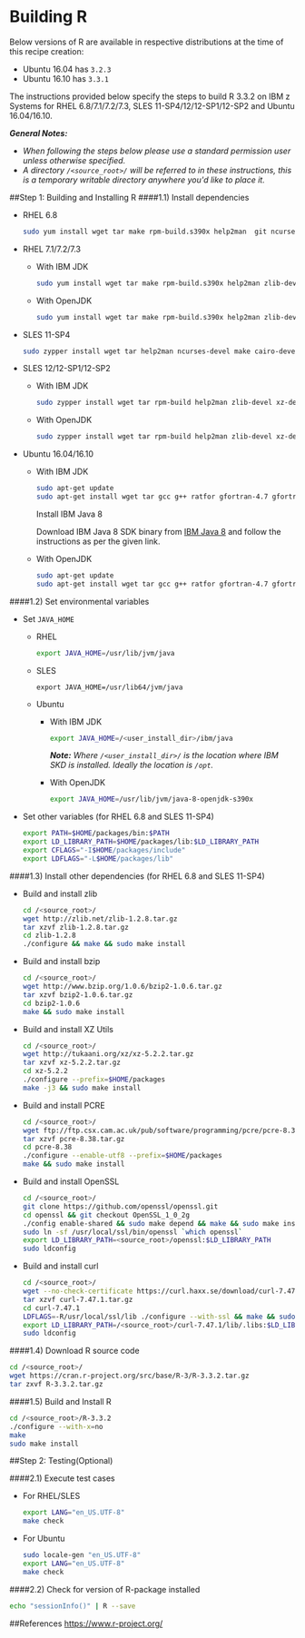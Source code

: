 <!---PACKAGE:R--->
<!---DISTRO:SLES 12:3.3.2--->
<!---DISTRO:SLES 11:3.3.2--->
<!---DISTRO:RHEL 7.1:3.3.2--->
<!---DISTRO:RHEL 6.6:3.3.2--->
<!---DISTRO:Ubuntu 16.x:3.3.2--->

# Building R

Below versions of R are available in respective distributions at the time of this recipe creation:

* Ubuntu 16.04 has `3.2.3`
* Ubuntu 16.10 has `3.3.1`

The instructions provided below specify the steps to build R 3.3.2 on IBM z Systems for RHEL 6.8/7.1/7.2/7.3, SLES 11-SP4/12/12-SP1/12-SP2 and Ubuntu 16.04/16.10.

_**General Notes:**_
* _When following the steps below please use a standard permission user unless otherwise specified._
* _A directory `/<source_root>/` will be referred to in these instructions, this is a temporary writable directory anywhere you'd like to place it._

##Step 1: Building and Installing R
####1.1) Install dependencies

  * RHEL 6.8
    ```bash
    sudo yum install wget tar make rpm-build.s390x help2man  git ncurses-devel cairo-devel gcc-c++ libcurl-devel libjpeg-devel libpng-devel libtiff-devel readline-devel fdupes texlive-helvetic texlive-metafont texlive-psnfss texlive-times xdg-utils pango-devel tcl-devel tk-devel xorg-x11-devel perl-macros texinfo gcc-gfortran libXt-devel  perl-Text-Unidecode.noarch java-1.8.0-ibm.s390x
    ```

  * RHEL 7.1/7.2/7.3
    * With IBM JDK
      ```bash
      sudo yum install wget tar make rpm-build.s390x help2man zlib-devel xz-devel ncurses-devel cairo-devel gcc-c++ libcurl-devel libjpeg-devel libpng-devel libtiff-devel readline-devel  texlive-helvetic texlive-metafont texlive-psnfss texlive-times xdg-utils pango-devel tcl-devel tk-devel perl-macros texinfo gcc-gfortran libXt-devel perl-Text-Unidecode.noarch bzip2-devel pcre-devel java-1.7.1-ibm-devel.s390x  java-atk-wrapper.s390x javapackages-tools.noarch
      ```

    * With OpenJDK
      ```bash
      sudo yum install wget tar make rpm-build.s390x help2man zlib-devel xz-devel ncurses-devel cairo-devel gcc-c++ libcurl-devel libjpeg-devel libpng-devel libtiff-devel readline-devel fdupes texlive-helvetic texlive-metafont texlive-psnfss texlive-times xdg-utils pango-devel tcl-devel tk-devel xorg-x11-devel perl-macros texinfo gcc-gfortran libXt-devel java-1.7.0-openjdk-devel.s390x perl-Text-Unidecode.noarch bzip2-devel pcre-devel
      ```

  * SLES 11-SP4
    ```bash
    sudo zypper install wget tar help2man ncurses-devel make cairo-devel gcc-c++ libjpeg-devel libpng-devel libtiff-devel readline-devel fdupes xdg-utils pango-devel tcl-devel tk-devel xorg-x11-devel texinfo posix_cc posix_cc-debuginfo posix_cc-debugsource java-1_7_0-ibm gcc-fortran git php53-posix man-pages-posix glibc-locale
    ```

  * SLES 12/12-SP1/12-SP2
    * With IBM JDK
      ```bash
      sudo zypper install wget tar rpm-build help2man zlib-devel xz-devel ncurses-devel make cairo-devel gcc-c++ gcc-fortran libcurl-devel libjpeg-devel libpng-devel libtiff-devel readline-devel fdupes texlive-helvetic texlive-metafont texlive-psnfss texlive-times xdg-utils pango-devel tcl-devel tk-devel xorg-x11-devel perl-macros texinfo java-1_7_1-ibm-devel
      ```

    * With OpenJDK
      ```bash
      sudo zypper install wget tar rpm-build help2man zlib-devel xz-devel ncurses-devel make cairo-devel gcc-c++ gcc-fortran libcurl-devel libjpeg-devel libpng-devel libtiff-devel readline-devel fdupes texlive-helvetic texlive-metafont texlive-psnfss texlive-times xdg-utils pango-devel tcl-devel tk-devel xorg-x11-devel perl-macros texinfo java-1.7.0-openjdk-devel.s390x
      ```

  * Ubuntu 16.04/16.10
    * With IBM JDK
      ```bash
      sudo apt-get update
      sudo apt-get install wget tar gcc g++ ratfor gfortran-4.7 gfortran-4.8 libx11-dev make r-base libcurl4-openssl-dev
      ```

      Install IBM Java 8

      Download IBM Java 8 SDK binary from [IBM Java 8](http://www.ibm.com/developerworks/java/jdk/linux/download.html) and follow the instructions as per the given link.

    * With OpenJDK
      ```bash
      sudo apt-get update
      sudo apt-get install wget tar gcc g++ ratfor gfortran-4.7 gfortran-4.8 libx11-dev make r-base openjdk-8-jdk libcurl4-openssl-dev
      ```

####1.2) Set environmental variables

  * Set `JAVA_HOME`
    * RHEL
      ```bash
      export JAVA_HOME=/usr/lib/jvm/java
      ```
	  
    * SLES
      ```
      export JAVA_HOME=/usr/lib64/jvm/java
      ```

    * Ubuntu
      * With IBM JDK
        ```bash
        export JAVA_HOME=/<user_install_dir>/ibm/java
        ```
        _**Note:** Where `/<user_install_dir>/` is the location where IBM SKD is installed. Ideally the location is `/opt`._

      * With OpenJDK
        ```bash
        export JAVA_HOME=/usr/lib/jvm/java-8-openjdk-s390x
        ```

  * Set other variables (for RHEL 6.8 and SLES 11-SP4)
    ```bash
    export PATH=$HOME/packages/bin:$PATH
    export LD_LIBRARY_PATH=$HOME/packages/lib:$LD_LIBRARY_PATH
    export CFLAGS="-I$HOME/packages/include"
    export LDFLAGS="-L$HOME/packages/lib"
    ```

####1.3) Install other dependencies (for RHEL 6.8 and SLES 11-SP4)

  * Build and install zlib
    ```bash
    cd /<source_root>/
    wget http://zlib.net/zlib-1.2.8.tar.gz
    tar xzvf zlib-1.2.8.tar.gz
    cd zlib-1.2.8
    ./configure && make && sudo make install
    ```

  * Build and install bzip
    ```bash
    cd /<source_root>/
    wget http://www.bzip.org/1.0.6/bzip2-1.0.6.tar.gz
    tar xzvf bzip2-1.0.6.tar.gz
    cd bzip2-1.0.6
    make && sudo make install
    ```

  * Build and install XZ Utils
    ```bash
    cd /<source_root>/
    wget http://tukaani.org/xz/xz-5.2.2.tar.gz
    tar xzvf xz-5.2.2.tar.gz
    cd xz-5.2.2
    ./configure --prefix=$HOME/packages
    make -j3 && sudo make install
    ```

  * Build and install PCRE
    ```bash
    cd /<source_root>/
    wget ftp://ftp.csx.cam.ac.uk/pub/software/programming/pcre/pcre-8.38.tar.gz
    tar xzvf pcre-8.38.tar.gz
    cd pcre-8.38
    ./configure --enable-utf8 --prefix=$HOME/packages
    make && sudo make install
    ```

  * Build and install OpenSSL
    ```bash
    cd /<source_root>/
    git clone https://github.com/openssl/openssl.git
    cd openssl && git checkout OpenSSL_1_0_2g
    ./config enable-shared && sudo make depend && make && sudo make install
    sudo ln -sf /usr/local/ssl/bin/openssl `which openssl`
    export LD_LIBRARY_PATH=<source_root>/openssl:$LD_LIBRARY_PATH
    sudo ldconfig
    ```

  * Build and install curl
    ```bash
    cd /<source_root>/
    wget --no-check-certificate https://curl.haxx.se/download/curl-7.47.1.tar.gz
    tar xzvf curl-7.47.1.tar.gz
    cd curl-7.47.1
    LDFLAGS=-R/usr/local/ssl/lib ./configure --with-ssl && make && sudo make install
    export LD_LIBRARY_PATH=/<source_root>/curl-7.47.1/lib/.libs:$LD_LIBRARY_PATH
    sudo ldconfig
    ```

####1.4) Download R source code

  ```bash
  cd /<source_root>/
  wget https://cran.r-project.org/src/base/R-3/R-3.3.2.tar.gz
  tar zxvf R-3.3.2.tar.gz
  ```

####1.5) Build and Install R

  ```bash
  cd /<source_root>/R-3.3.2
  ./configure --with-x=no
  make
  sudo make install
  ```

##Step 2: Testing(Optional)

####2.1) Execute test cases

  * For RHEL/SLES
    ```bash
    export LANG="en_US.UTF-8"
    make check
    ```

  * For Ubuntu
    ```bash
    sudo locale-gen "en_US.UTF-8"
    export LANG="en_US.UTF-8"
    make check
    ```

####2.2) Check for version of R-package installed

  ```bash
  echo "sessionInfo()" | R --save
  ```

##References
https://www.r-project.org/